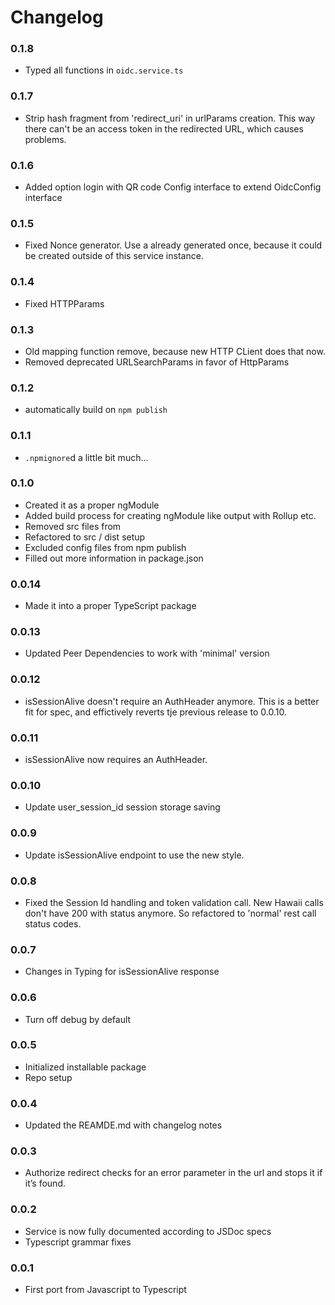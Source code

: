 # Changelog

### 0.1.8

* Typed all functions in `oidc.service.ts`

### 0.1.7

* Strip hash fragment from 'redirect_uri' in urlParams creation. This way there can't be an access token in the redirected URL, which causes problems.

### 0.1.6

* Added option login with QR code Config interface to extend OidcConfig interface

### 0.1.5

* Fixed Nonce generator. Use a already generated once, because it could be created outside of this service instance.

### 0.1.4

* Fixed HTTPParams

### 0.1.3

* Old mapping function remove, because new HTTP CLient does that now.
* Removed deprecated URLSearchParams in favor of HttpParams

### 0.1.2

* automatically build on `npm publish`

### 0.1.1

* `.npmignore`d a little bit much...

### 0.1.0

* Created it as a proper ngModule
* Added build process for creating ngModule like output with Rollup etc.
* Removed src files from 
* Refactored to src / dist setup
* Excluded config files from npm publish
* Filled out more information in package.json

### 0.0.14

* Made it into a proper TypeScript package

### 0.0.13

* Updated Peer Dependencies to work with 'minimal' version

### 0.0.12

* isSessionAlive doesn't require an AuthHeader anymore. This is a better fit for spec, and effictively reverts tje previous release to 0.0.10.

### 0.0.11

* isSessionAlive now requires an AuthHeader.

### 0.0.10

* Update user_session_id session storage saving

### 0.0.9

* Update isSessionAlive endpoint to use the new style.

### 0.0.8

* Fixed the Session Id handling and token validation call. New Hawaii calls don't have 200 with status anymore. So refactored to 'normal' rest call status codes.

### 0.0.7

* Changes in Typing for isSessionAlive response

### 0.0.6

* Turn off debug by default

### 0.0.5

* Initialized installable package
* Repo setup

### 0.0.4

* Updated the REAMDE.md with changelog notes

### 0.0.3

* Authorize redirect checks for an error parameter in the url and stops it if it&rsquo;s found.

### 0.0.2

* Service is now fully documented according to JSDoc specs
* Typescript grammar fixes

### 0.0.1

* First port from Javascript to Typescript
